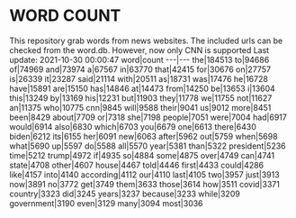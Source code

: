 # WORD COUNT
This repository grab words from news websites. The included urls can be checked from the word.db.
However, now only CNN is supported
Last update: 2021-10-30 00:00:47
word|count
---|---
the|184513
to|94686
of|74969
and|73974
a|67567
in|63770
that|42415
for|30676
on|27757
is|26339
it|23287
said|21114
with|20511
as|18731
was|17476
he|16728
have|15891
are|15150
has|14846
at|14473
from|14250
be|13653
i|13604
this|13249
by|13169
his|12231
but|11903
they|11778
we|11755
not|11627
an|11375
who|10775
cnn|9845
will|9588
their|9041
us|9012
more|8451
been|8429
about|7709
or|7318
she|7198
people|7051
were|7004
had|6917
would|6914
also|6830
which|6703
you|6679
one|6613
there|6430
biden|6212
its|6155
her|6091
new|6063
after|5962
out|5759
when|5698
what|5690
up|5597
do|5588
all|5570
year|5381
than|5322
president|5236
time|5212
trump|4972
if|4935
so|4884
some|4875
over|4749
can|4741
state|4708
other|4607
house|4467
told|4446
first|4433
could|4286
like|4157
into|4140
according|4112
our|4110
last|4105
two|3957
just|3913
now|3891
no|3772
get|3749
them|3633
those|3614
how|3511
covid|3371
country|3323
did|3245
years|3237
because|3233
while|3209
government|3190
even|3129
many|3094
most|3036

